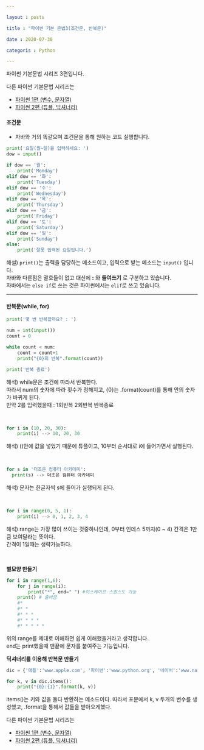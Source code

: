 ```yaml
---

layout : posts

title : "파이썬 기본 문법3(조건문, 반복문)"

date : 2020-07-30

categoris : Python

---
```


파이썬 기본문법 시리즈 3편입니다.

다른 파이썬 기본문법 시리즈는
- [파이썬 1편 (변수, 문자열)](https://pkt369.github.io/pythonBasic1/)
- [파이썬 2편 (튜플, 딕셔너리)](https://pkt369.github.io/pythonBasic2/)

<h4>조건문</h4>

- 자바와 거의 똑같으며 조건문을 통해 원하는 코드 실행합니다.

```python
print('요일(월~일)을 입력하세요: ')
dow = input()

if dow == '월':
    print('Monday')
elif dow == '화':
    print('Tuesday')
elif dow == '수':
    print('Wednesday')
elif dow == '목':
    print('Thursday')
elif dow == '금':
    print('Friday')
elif dow == '토':
    print('Saturday')
elif dow == '일':
    print('Sunday')
else:
    print('잘못 입력된 요일입니다.')
```

해설) `print()`는 출력을 담당하는 메소드이고, 입력으로 받는 메소드는 `input()` 입니다.  
자바와 다른점은 괄호들이 없고 대신에 **:** 와 **들여쓰기** 로 구분하고 있습니다.  
자바에서는 `else if`로 쓰는 것은 파이썬에서는 `elif`로 쓰고 있습니다.

<hr>

<h4>반복문(while, for)</h4>

```python
print('몇 번 반복할까요? : ')

num = int(input())
count = 0

while count < num:
    count = count+1
    print("{0}회 반복".format(count))

print('반복 종료')
```

해석) while문은 조건에 따라서 반복한다.  
따라서 num의 숫자에 따라 횟수가 정해지고, {0}는 .format(count)를 통해 안의 숫자가 바뀌게 된다.  
만약 2를 입력했을때 : 1회반복 2회반복 반복종료

<br>



```Python
for i in (10, 20, 30):
    print(i) --> 10, 20, 30
```


해석) ()안에 값을 넣었기 때문에 튜플이고, 10부터 순서대로 i에 들어가면서 실행된다.

<br>

```python
for s in '더조은 컴퓨터 아카데미':
  print(s) --> 더조은 컴퓨터 아카데미
```

해석) 문자는 한글자씩 s에 들어가 실행되게 된다.

<br>

```python
for i in range(0, 5, 1):
    print(i) --> 0, 1, 2, 3, 4
```

해석) range는 가장 많이 쓰이는 것중하나인데, 0부터 인데스 5까지(0 ~ 4) 간격은 1만큼 보여달라는 뜻이다.  
간격이 1일때는 생략가능하다.

<br>

**별모양 만들기**
```python
for i in range(1,6):
    for j in range(i):
        print("*", end=" ") #이스케이프 스퀀스도 가능
    print() # 줄바꿈
    #*
    #* *
    #* * *
    #* * * *
    #* * * * *
```

위의 range를 제대로 이해하면 쉽게 이해했을거라고 생각합니다.  
end는 print했을때 맨끝에 문자를 붙여주는 기능입니다.

**딕셔너리를 이용해 반복문 만들기**

```python
dic = {'애플':'www.apple.com', '파이썬':'www.python.org', '네이버':'www.naver.com'}

for k, v in dic.items():
    print("{0}:{1}".format(k, v))
```

items()는 키와 값을 둘다 반환하는 메소드이다. 따라서 포문에서 k, v 두개의 변수를 생성했고, .format을 통해서 값들을 받아오게했다.

다른 파이썬 기본문법 시리즈는
- [파이썬 1편 (변수, 문자열)](https://pkt369.github.io/pythonBasic1/)
- [파이썬 2편 (튜플, 딕셔너리)](https://pkt369.github.io/pythonBasic2/)
